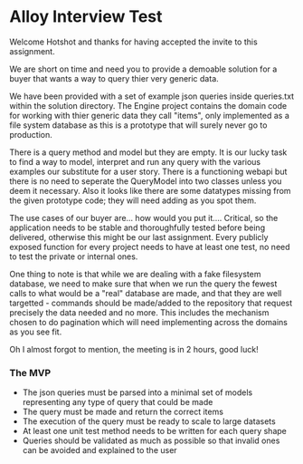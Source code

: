 # Alloy Interview Test

Welcome Hotshot and thanks for having accepted the invite to this assignment.

We are short on time and need you to provide a demoable solution for a buyer that wants a way to query thier very generic data.

We have been provided with a set of example json queries inside queries.txt within the solution directory.  The Engine project contains the domain code for working with thier generic data they call "items", only implemented as a file system database as this is a prototype that will surely never go to production.

There is a query method and model but they are empty.  It is our lucky task to find a way to model, interpret and run any query with the various examples our substitute for a user story.  There is a functioning webapi but there is no need to seperate the QueryModel into two classes unless you deem it necessary.  Also it looks like there are some datatypes missing from the given prototype code; they will need adding as you spot them.

The use cases of our buyer are… how would you put it…. Critical, so the application needs to be stable and thoroughfully tested before being delivered, otherwise this might be our last assignment. Every publicly exposed function for every project needs to have at least one test, no need to test the private or internal ones.

One thing to note is that while we are dealing with a fake filesystem database, we need to make sure that when we run the query the fewest calls to what would be a "real" database are made, and that they are well targetted - commands should be made/added to the repository that request precisely the data needed and no more.  This includes the mechanism chosen to do pagination which will need implementing across the domains as you see fit.

Oh I almost forgot to mention, the meeting is in 2 hours, good luck!

### The MVP

* The json queries must be parsed into a minimal set of models representing any type of query that could be made
* The query must be made and return the correct items
* The execution of the query must be ready to scale to large datasets
* At least one unit test method needs to be written for each query shape
* Queries should be validated as much as possible so that invalid ones can be avoided and explained to the user
